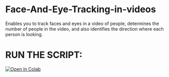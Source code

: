 # Face-And-Eye-Tracking-in-videos
Enables you to track faces and eyes in a video of people, determines the number of people in the video, and also identifies the direction where each person is looking.

# RUN THE SCRIPT:
[![Open In Colab](https://colab.research.google.com/assets/colab-badge.svg)](https://colab.research.google.com/github/SohamKore/Face-And-Eye-Tracking-in-videos/blob/main/FaceTrackingV3.py)

